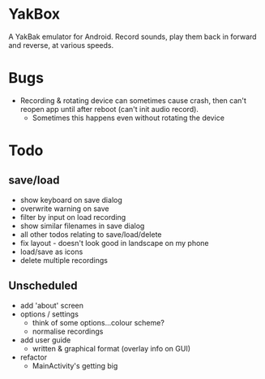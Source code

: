 YakBox
======

A YakBak emulator for Android. Record sounds, play them back in forward
and reverse, at various speeds.

# Bugs
- Recording & rotating device can sometimes cause crash, then can't
  reopen app until after reboot (can't init audio record).
    + Sometimes this happens even without rotating the device

# Todo
## save/load
- show keyboard on save dialog
- overwrite warning on save
- filter by input on load recording
- show similar filenames in save dialog
- all other todos relating to save/load/delete
- fix layout - doesn't look good in landscape on my phone
- load/save as icons
- delete multiple recordings

## Unscheduled
- add 'about' screen
- options / settings
    + think of some options...colour scheme?
    + normalise recordings
- add user guide
    + written & graphical format (overlay info on GUI)
- refactor
    + MainActivity's getting big
